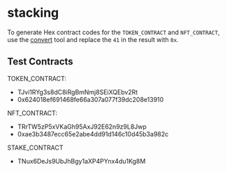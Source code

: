 # stacking

To generate Hex contract codes for the `TOKEN_CONTRACT` and `NFT_CONTRACT`, use the [convert](convert.html) tool and replace the `41` in the result with `0x`.

## Test Contracts

TOKEN_CONTRACT:
- TJvi1RYg3s8dC8iRgBmNmj8SEiXQEbv2Rt
- 0x624018ef691468fe66a307a077f39dc208e13910

NFT_CONTRACT:
- TRrTW5zP5xVKaGh95AxJ92E62n9z9L8Jwp
- 0xae3b3487ecc65e2abe4dd91d146c10d45b3a982c

STAKE_CONTRACT 
- TNux6DeJs9UbJhBgy1aXP4PYnx4du1Kg8M